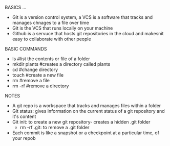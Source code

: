 BASICS ...
* Git is a version control system, a VCS is a software that tracks and manages chnages to a file over time
* Git is the VCS that runs locally on your machine 
* Github is a servuce that hosts git repositories in the cloud and makesnit easy to collaborate with other people

BASIC COMMANDS
* ls                      #list the contents or file of a folder                 
* mkdir plants            #creates a directory called plants
* cd                      #change directory
* touch                   #create a new file
* rm                      #remove a file
* rm -rf                  #remove a directory

NOTES
* A git repo is a workspace that tracks and manages files within a folder
* Git status: gives information on the current status of a git repository and it's content 
* Git init: to create a new git repository- creates a hidden .git folder
  * rm -rf .git: to remove a .git folder
* Each commit is like a snapshot or a checkpoint at a particular time, of your repob 
